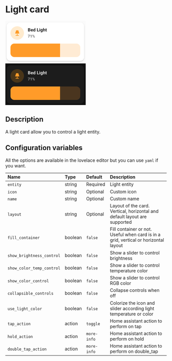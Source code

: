 # Light card

![Light light](../images/light-light.png)
![Light dark](../images/light-dark.png)

## Description

A light card allow you to control a light entity.

## Configuration variables

All the options are available in the lovelace editor but you can use `yaml` if you want.

| Name                      | Type    | Default     | Description                                                                         |
| :------------------------ | :------ | :---------- | :---------------------------------------------------------------------------------- |
| `entity`                  | string  | Required    | Light entity                                                                        |
| `icon`                    | string  | Optional    | Custom icon                                                                         |
| `name`                    | string  | Optional    | Custom name                                                                         |
| `layout`                  | string  | Optional    | Layout of the card. Vertical, horizontal and default layout are supported           |
| `fill_container`          | boolean | `false`     | Fill container or not. Useful when card is in a grid, vertical or horizontal layout |
| `show_brightness_control` | boolean | `false`     | Show a slider to control brightness                                                 |
| `show_color_temp_control` | boolean | `false`     | Show a slider to control temperature color                                          |
| `show_color_control`      | boolean | `false`     | Show a slider to control RGB color                                                  |
| `collapsible_controls`    | boolean | `false`     | Collapse controls when off                                                          |
| `use_light_color`         | boolean | `false`     | Colorize the icon and slider according light temperature or color                   |
| `tap_action`              | action  | `toggle`    | Home assistant action to perform on tap                                             |
| `hold_action`             | action  | `more-info` | Home assistant action to perform on hold                                            |
| `double_tap_action`       | action  | `more-info` | Home assistant action to perform on double_tap                                      |
